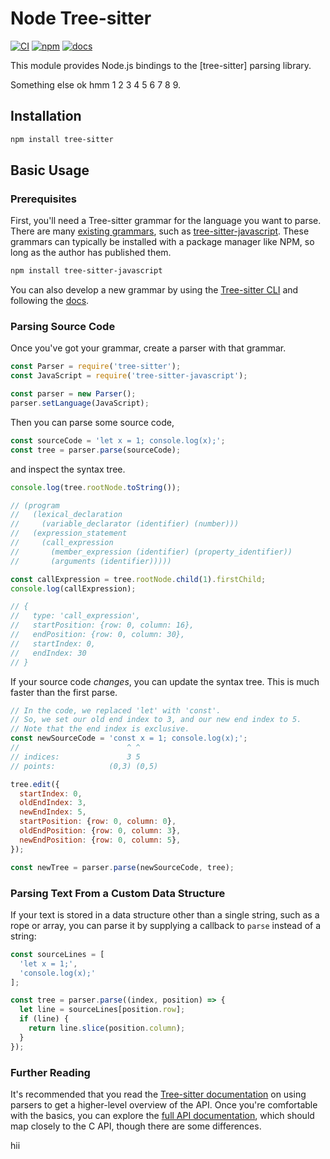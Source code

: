 # Node Tree-sitter

[![CI][ci]](https://github.com/tree-sitter/node-tree-sitter/actions/workflows/ci.yml)
[![npm][npm]](https://npmjs.com/package/tree-sitter)
[![docs][docs]](https://tree-sitter.github.io/node-tree-sitter)

This module provides Node.js bindings to the [tree-sitter] parsing library.

Something else ok hmm 1 2 3 4 5 6 7 8 9.

## Installation

```sh
npm install tree-sitter
```

## Basic Usage

### Prerequisites

First, you'll need a Tree-sitter grammar for the language you want to parse. There are many [existing grammars][grammars],
such as [tree-sitter-javascript][javascript]. These grammars can typically be installed with a package manager like NPM,
so long as the author has published them.

```sh
npm install tree-sitter-javascript
```

You can also develop a new grammar by using the [Tree-sitter CLI][cli] and following the [docs][ts docs].

### Parsing Source Code

Once you've got your grammar, create a parser with that grammar.

```javascript
const Parser = require('tree-sitter');
const JavaScript = require('tree-sitter-javascript');

const parser = new Parser();
parser.setLanguage(JavaScript);
```

Then you can parse some source code,

```javascript
const sourceCode = 'let x = 1; console.log(x);';
const tree = parser.parse(sourceCode);
```

and inspect the syntax tree.

```javascript
console.log(tree.rootNode.toString());

// (program
//   (lexical_declaration
//     (variable_declarator (identifier) (number)))
//   (expression_statement
//     (call_expression
//       (member_expression (identifier) (property_identifier))
//       (arguments (identifier)))))

const callExpression = tree.rootNode.child(1).firstChild;
console.log(callExpression);

// {
//   type: 'call_expression',
//   startPosition: {row: 0, column: 16},
//   endPosition: {row: 0, column: 30},
//   startIndex: 0,
//   endIndex: 30
// }
```

If your source code *changes*, you can update the syntax tree. This is much faster than the first parse.

```javascript
// In the code, we replaced 'let' with 'const'.
// So, we set our old end index to 3, and our new end index to 5.
// Note that the end index is exclusive.
const newSourceCode = 'const x = 1; console.log(x);';
//                        ^ ^
// indices:               3 5
// points:            (0,3) (0,5)

tree.edit({
  startIndex: 0,
  oldEndIndex: 3,
  newEndIndex: 5,
  startPosition: {row: 0, column: 0},
  oldEndPosition: {row: 0, column: 3},
  newEndPosition: {row: 0, column: 5},
});

const newTree = parser.parse(newSourceCode, tree);
```

### Parsing Text From a Custom Data Structure

If your text is stored in a data structure other than a single string, such as a rope or array, you can parse it by supplying
a callback to `parse` instead of a string:

```javascript
const sourceLines = [
  'let x = 1;',
  'console.log(x);'
];

const tree = parser.parse((index, position) => {
  let line = sourceLines[position.row];
  if (line) {
    return line.slice(position.column);
  }
});
```

### Further Reading

It's recommended that you read the [Tree-sitter documentation][usage docs] on using parsers to get a higher-level overview
of the API. Once you're comfortable with the basics, you can explore the [full API documentation](https://tree-sitter.github.io/node-tree-sitter),
which should map closely to the C API, though there are some differences.

[ci]: https://img.shields.io/github/actions/workflow/status/tree-sitter/node-tree-sitter/ci.yml?logo=github&label=CI
[cli]: https://github.com/tree-sitter/tree-sitter/tree/master/cli
[docs]: https://img.shields.io/badge/docs-website-blue
[npm]: https://img.shields.io/npm/v/tree-sitter?logo=npm
[grammars]: https://github.com/tree-sitter/tree-sitter/wiki/List-of-parsers
[javascript]: http://github.com/tree-sitter/tree-sitter-javascript
[ts docs]: https://tree-sitter.github.io/tree-sitter/creating-parsers
[usage docs]: https://tree-sitter.github.io/tree-sitter/using-parsers
hii
